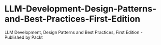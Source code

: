 # LLM-Development-Design-Patterns-and-Best-Practices-First-Edition
LLM Development, Design Patterns and Best Practices, First Edition - Published by Packt
